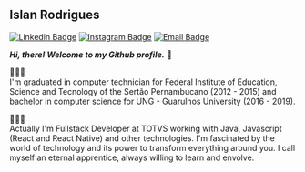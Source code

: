 ## Islan Rodrigues 

[![Linkedin Badge](https://img.shields.io/badge/-Islan%20Rodrigues-gray?style=for-the-badge&logo=Linkedin&logoColor=white&labelColor=0077B5&link=https://www.linkedin.com/in/islanrodrigues/)](https://www.linkedin.com/in/islanrodrigues/) 
[![Instagram Badge](https://img.shields.io/badge/-@islanrodrigues__-gray?style=for-the-badge&logo=Instagram&logoColor=white&labelColor=E4405F&link=https://www.instagram.com/islanrodrigues_/)](https://www.instagram.com/islanrodrigues_/)
[![Email Badge](https://img.shields.io/badge/-personal%20email-gray?style=for-the-badge&logo=Microsoft-Outlook&logoColor=white&labelColor=0078D4&link=mailto:jose-islan52@hotmail.com)](mailto:jose-islan52@hotmail.com)

**_Hi, there! Welcome to my Github profile._** 🥳

👨🏽‍🎓   
I'm graduated in computer technician for Federal Institute of Education, Science and Tecnology of the Sertão Pernambucano (2012 - 2015) and bachelor in computer science for UNG - Guarulhos University (2016 - 2019).
   
👨🏽‍💻   
Actually I'm Fullstack Developer at TOTVS working with Java, Javascript (React and React Native) and other technologies.
I'm fascinated by the world of technology and its power to transform everything around you. I call myself an eternal apprentice, always willing to learn and envolve.
